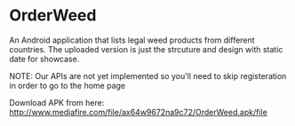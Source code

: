 # OrderWeed
An Android application that lists legal weed products from different countries.
The uploaded version is just the strcuture and design with static date for showcase.

NOTE: Our APIs are not yet implemented so you'll need to skip registeration in order to go to the home page

Download APK from here: http://www.mediafire.com/file/ax64w9672na9c72/OrderWeed.apk/file
